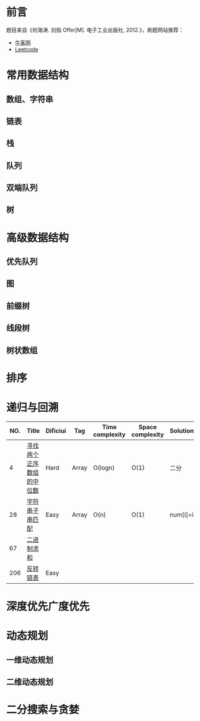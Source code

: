 # 前言

题目来自《何海涛. 剑指 Offer[M]. 电子工业出版社, 2012.》，刷题网站推荐：

- [牛客网](https://www.nowcoder.com/ta/coding-interviews?from=cyc_github)
- [Leetcode](https://leetcode-cn.com/problemset/lcof/)

# 常用数据结构
## 数组、字符串
## 链表
## 栈
## 队列
## 双端队列
## 树

# 高级数据结构
## 优先队列
## 图
## 前缀树
## 线段树
## 树状数组

# 排序

# 递归与回溯


| NO.|Title|Dificiui|Tag|Time complexity|Space complexity|Solution|company|
|---|-----|--------|----|----------|---|-----|----|
|4| [寻找两个正序数组的中位数](4.%20寻找两个正序数组的中位数.md)|Hard|Array|O(logn)|O(1)|二分|didi|
|28| [字符串子串匹配](28.%20实现strStr().md)|Easy|Array|O(n)|O(1)|num[i]=i||
|67| [二进制求和](67.%20实现strStr().md)
|206|[反转链表](206.%20反转链表.md)|Easy|||||

# 深度优先广度优先

# 动态规划
## 一维动态规划
## 二维动态规划

# 二分搜索与贪婪